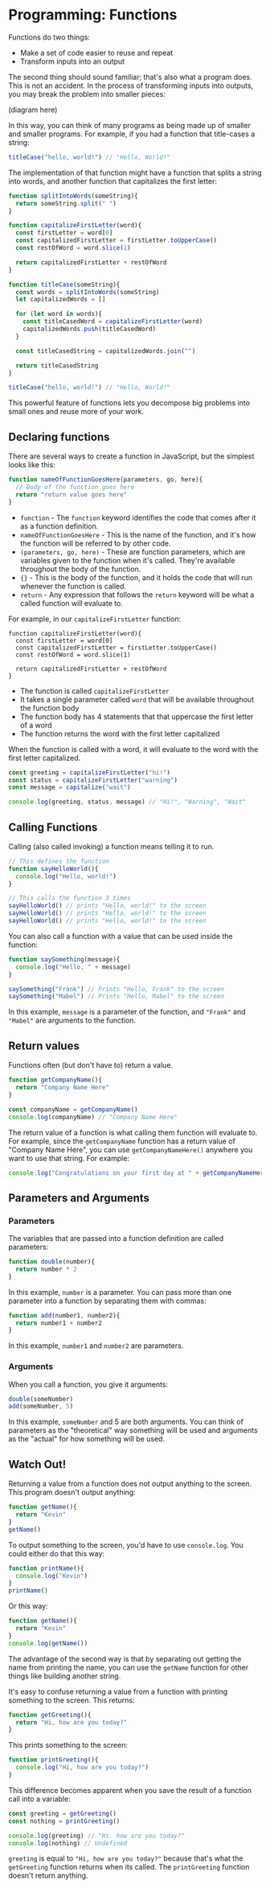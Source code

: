 # Programming: Functions

Functions do two things:

* Make a set of code easier to reuse and repeat
* Transform inputs into an output

The second thing should sound familiar; that's also what a program does. This is not an accident. In the process of transforming inputs into outputs, you may break the problem into smaller pieces:

(diagram here)

In this way, you can think of many programs as being made up of smaller and smaller programs. For example, if you had a function that title-cases a string:

```js
titleCase("hello, world!") // "Hello, World!"
```

The implementation of that function might have a function that splits a string into words, and another function that capitalizes the first letter:

```js
function splitIntoWords(someString){
  return someString.split(" ")
}

function capitalizeFirstLetter(word){
  const firstLetter = word[0]
  const capitalizedFirstLetter = firstLetter.toUpperCase()
  const restOfWord = word.slice(1)

  return capitalizedFirstLetter + restOfWord
}

function titleCase(someString){
  const words = splitIntoWords(someString)
  let capitalizedWords = []

  for (let word in words){
    const titleCasedWord = capitalizeFirstLetter(word)
    capitalizedWords.push(titleCasedWord)
  }

  const titleCasedString = capitalizedWords.join("")

  return titleCasedString
}

titleCase("hello, world!") // "Hello, World!"
```

This powerful feature of functions lets you decompose big problems into small ones and reuse more of your work.


## Declaring functions

There are several ways to create a function in JavaScript, but the simplest looks like this:

```js
function nameOfFunctionGoesHere(parameters, go, here){
  // Body of the function goes here
  return "return value goes here"
}
```

* `function` - The `function` keyword identifies the code that comes after it as a function definition.
* `nameOfFunctionGoesHere` - This is the name of the function, and it's how the function will be referred to by other code.
* `(parameters, go, here)` - These are function parameters, which are variables given to the function when it's called. They're available throughout the body of the function.
* `{}` - This is the body of the function, and it holds the code that will run whenever the function is called.
* `return` - Any expression that follows the `return` keyword will be what a called function will evaluate to.

For example, in our `capitalizeFirstLetter` function:

```
function capitalizeFirstLetter(word){
  const firstLetter = word[0]
  const capitalizedFirstLetter = firstLetter.toUpperCase()
  const restOfWord = word.slice(1)

  return capitalizedFirstLetter + restOfWord
}
```

* The function is called `capitalizeFirstLetter`
* It takes a single parameter called `word` that will be available throughout the function body
* The function body has 4 statements that that uppercase the first letter of a word
* The function returns the word with the first letter capitalized

When the function is called with a word, it will evaluate to the word with the first letter capitalized.

```js
const greeting = capitalizeFirstLetter("hi!")
const status = capitalizeFirstLetter("warning")
const message = capitalize("wait")

console.log(greeting, status, message) // "Hi!", "Warning", "Wait"
```

## Calling Functions

Calling (also called invoking) a function means telling it to run.

```js
// This defines the function
function sayHelloWorld(){
  console.log("Hello, world!")
}

// This calls the function 3 times
sayHelloWorld() // prints "Hello, world!" to the screen
sayHelloWorld() // prints "Hello, world!" to the screen
sayHelloWorld() // prints "Hello, world!" to the screen
```

You can also call a function with a value that can be used inside the function:

```js
function saySomething(message){
  console.log("Hello, " + message)
}

saySomething("Frank") // Prints "Hello, Frank" to the screen
saySomething("Mabel") // Prints "Hello, Mabel" to the screen
```

In this example, `message` is a parameter of the function, and `"Frank"` and `"Mabel"` are arguments to the function.

## Return values

Functions often (but don't have to) return a value.

```js
function getCompanyName(){
  return "Company Name Here"
}

const companyName = getCompanyName()
console.log(companyName) // "Company Name Here"
```

The return value of a function is what calling them function will evaluate to. For example, since the `getCompanyName` function has a return value of "Company Name Here", you can use `getCompanyNameHere()` anywhere you want to use that string. For example:

```js
console.log("Congratulations on your first day at " + getCompanyNameHere())
```

## Parameters and Arguments

### Parameters

The variables that are passed into a function definition are called parameters:

```js
function double(number){
  return number * 2
}
```

In this example, `number` is a parameter. You can pass more than one parameter into a function by separating them with commas:

```js
function add(number1, number2){
  return number1 + number2
}
```

In this example, `number1` and `number2` are parameters.

### Arguments

When you call a function, you give it arguments:

```js
double(someNumber)
add(someNumber, 5)
```

In this example, `someNumber` and 5 are both arguments. You can think of parameters as the "theoretical" way something will be used and arguments as the "actual" for how something will be used.

## Watch Out!

Returning a value from a function does not output anything to the screen. This program doesn't output anything:

```js
function getName(){
  return "Kevin"
}
getName()
```

To output something to the screen, you'd have to use `console.log`. You could either do that this way:

```js
function printName(){
  console.log("Kevin")
}
printName()
```

Or this way:

```js
function getName(){
  return "Kevin"
}
console.log(getName())
```

The advantage of the second way is that by separating out getting the name from printing the name, you can use the `getName` function for other things like building another string.

It's easy to confuse returning a value from a function with printing something to the screen. This returns:

```js
function getGreeting(){
  return "Hi, how are you today?"
}
```

This prints something to the screen:

```js
function printGreeting(){
  console.log("Hi, how are you today?")
}
```

This difference becomes apparent when you save the result of a function call into a variable:

```js
const greeting = getGreeting()
const nothing = printGreeting()

console.log(greeting) // "Hi, how are you today?"
console.log(nothing) // Undefined
```

`greeting` is equal to `"Hi, how are you today?"` because that's what the `getGreeting` function returns when its called. The `printGreeting` function doesn't return anything.
